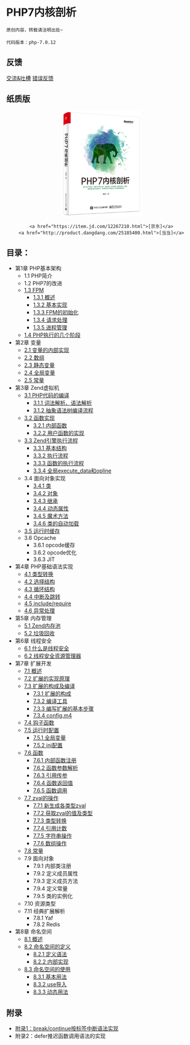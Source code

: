 # PHP7内核剖析
````
原创内容，转载请注明出处~

代码版本：php-7.0.12
````
## 反馈
[交流&吐槽](https://github.com/pangudashu/php7-internal/issues/3)  [错误反馈](https://github.com/pangudashu/php7-internal/issues/2)

## 纸质版
<div align="center">
    <img src="img/book.jpg" height="280" >
    
    <a href="https://item.jd.com/12267210.html">[京东]</a>
    <a href="http://product.dangdang.com/25185400.html">[当当]</a>
</div>

## 目录：
* 第1章 PHP基本架构
   * 1.1 PHP简介
   * 1.2 PHP7的改进
   * [1.3 FPM](1/fpm.md)
      * [1.3.1 概述](1/fpm.md)
      * [1.3.2 基本实现](1/fpm.md)
      * [1.3.3 FPM的初始化](1/fpm.md)
      * [1.3.4 请求处理](1/fpm.md)
      * [1.3.5 进程管理](1/fpm.md)
   * [1.4 PHP执行的几个阶段](1/base_process.md)
* 第2章 变量
   * [2.1 变量的内部实现](2/zval.md)
   * [2.2 数组](2/zend_ht.md)
   * [2.3 静态变量](2/static_var.md)
   * [2.4 全局变量](2/global_var.md)
   * [2.5 常量](2/zend_constant.md)
* 第3章 Zend虚拟机
   * [3.1 PHP代码的编译](3/zend_compile.md)
      * [3.1.1 词法解析、语法解析](3/zend_compile_parse.md)
      * [3.1.2 抽象语法树编译流程](3/zend_compile_opcode.md)
   * [3.2 函数实现](3/function_implement.md)
      * [3.2.1 内部函数](3/function_implement.md)
      * <a href="3/function_implement.md#用户自定义函数的实现">3.2.2 用户函数的实现</a>
   * [3.3 Zend引擎执行流程](3/zend_executor.md)
      * <a href="3/zend_executor.md#331-数据结构">3.3.1 基本结构</a>
      * <a href="3/zend_executor.md#332-执行流程">3.3.2 执行流程</a>
      * <a href="3/zend_executor.md#333-函数的执行流程">3.3.3 函数的执行流程</a>
      * [3.3.4 全局execute_data和opline](3/zend_global_register.md)
   * 3.4 面向对象实现
      * [3.4.1 类](3/zend_class.md)
      * [3.4.2 对象](3/zend_object.md)
      * [3.4.3 继承](3/zend_extends.md)
      * [3.4.4 动态属性](3/zend_prop.md)
      * [3.4.5 魔术方法](3/zend_magic_method.md)
      * [3.4.6 类的自动加载](3/zend_autoload.md)
   * [3.5 运行时缓存](3/zend_runtime_cache.md)
   * 3.6 Opcache
      * 3.6.1 opcode缓存
      * 3.6.2 opcode优化
      * 3.6.3 JIT
* 第4章 PHP基础语法实现
   * [4.1 类型转换](4/type.md)
   * [4.2 选择结构](4/if.md)
   * [4.3 循环结构](4/loop.md)
   * [4.4 中断及跳转](4/break.md)
   * [4.5 include/require](4/include.md)
   * [4.6 异常处理](4/exception.md)
* 第5章 内存管理
   * [5.1 Zend内存池](5/zend_alloc.md)
   * [5.2 垃圾回收](5/gc.md)
* 第6章 线程安全
   * [6.1 什么是线程安全](6/ts.md)
   * [6.2 线程安全资源管理器](6/ts.md)
* 第7章 扩展开发
   * [7.1 概述](7/intro.md)
   * [7.2 扩展的实现原理](7/implement.md)
   * [7.3 扩展的构成及编译](7/extension_intro.md)
      * [7.3.1 扩展的构成](7/extension_intro.md)
      * [7.3.2 编译工具](7/extension_intro.md)
      * [7.3.3 编写扩展的基本步骤](7/extension_intro.md)
      * [7.3.4 config.m4](7/extension_intro.md)
   * [7.4 钩子函数](7/hook.md)
   * [7.5 运行时配置](7/conf.md)
     * [7.5.1 全局变量](7/conf.md)
	 * [7.5.2 ini配置](7/conf.md)
   * [7.6 函数](7/func.md)
      * <a href="7/func.md#761-内部函数注册">7.6.1 内部函数注册</a>
      * <a href="7/func.md#762-函数参数解析">7.6.2 函数参数解析</a>
      * <a href="7/func.md#763-引用传参">7.6.3 引用传参</a>
      * <a href="7/func.md#764-函数返回值">7.6.4 函数返回值</a>
      * <a href="7/func.md#765-函数调用">7.6.5 函数调用</a>
   * [7.7 zval的操作](7/var.md)
      * [7.7.1 新生成各类型zval](7/var.md)
      * [7.7.2 获取zval的值及类型](7/var.md)
      * [7.7.3 类型转换](7/var.md)
      * [7.7.4 引用计数](7/var.md)
      * [7.7.5 字符串操作](7/var.md)
      * [7.7.6 数组操作](7/var.md)
   * [7.8 常量](7/constant.md)
   * 7.9 面向对象
      * 7.9.1 内部类注册
      * 7.9.2 定义成员属性
      * 7.9.3 定义成员方法
      * 7.9.4 定义常量
      * 7.9.5 类的实例化
   * 7.10 资源类型
   * 7.11 经典扩展解析
      * 7.8.1 Yaf
      * 7.8.2 Redis
* 第8章 命名空间
   * [8.1 概述](8/namespace.md)
   * [8.2 命名空间的定义](8/namespace.md)
      * [8.2.1 定义语法](8/namespace.md)
      * [8.2.2 内部实现](8/namespace.md)
   * [8.3 命名空间的使用](8/namespace.md)
      * [8.3.1 基本用法](8/namespace.md)
      * [8.3.2 use导入](8/namespace.md)
      * [8.3.3 动态用法](8/namespace.md)
 
## 附录
   * [附录1：break/continue按标签中断语法实现](try/break.md)
   * 附录2：defer推迟函数调用语法的实现

